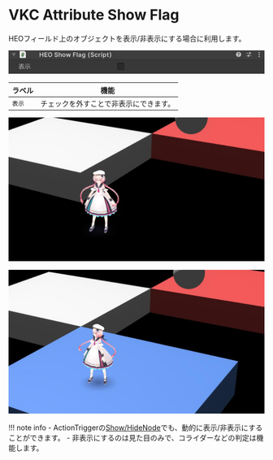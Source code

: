 # VKC Attribute Show Flag

HEOフィールド上のオブジェクトを表示/非表示にする場合に利用します。

![VKC Attribute Show Flag](img/HEOShowFlagJP.jpg)

| ラベル | 機能 |
| ---- | ---- |
| `表示` | チェックを外すことで非表示にできます。| 

![HEOShowFlag_HideField](img/HEOShowFlag_HideField.jpg)

![HEOShowFlag_ShowField](img/HEOShowFlag_ShowField.jpg)

!!! note info
    - ActionTriggerの[Show/HideNode](../Actions/Node/ShowHideNode.md)でも、動的に表示/非表示にすることができます。
    - 非表示にするのは見た目のみで、コライダーなどの判定は機能します。

